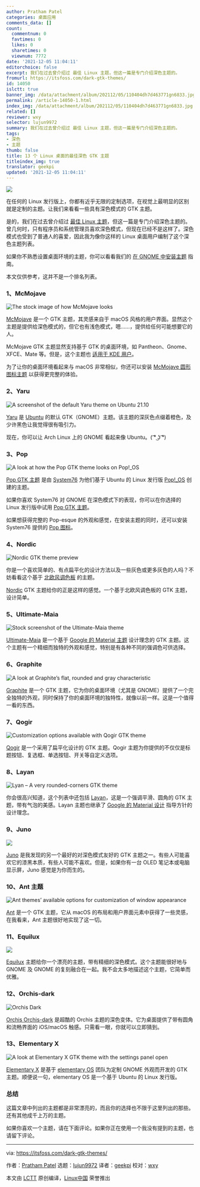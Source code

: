 ```yaml
---
author: Pratham Patel
categories: 桌面应用
comments_data: []
count:
  commentnum: 0
  favtimes: 0
  likes: 0
  sharetimes: 0
  viewnum: 7772
date: '2021-12-05 11:04:11'
editorchoice: false
excerpt: 我们在过去曾介绍过 最佳 Linux 主题，但这一篇是专门介绍深色主题的。
fromurl: https://itsfoss.com/dark-gtk-themes/
id: 14050
islctt: true
banner_img: /data/attachment/album/202112/05/110404dh7d463771gn6833.jpg
permalink: /article-14050-1.html
index_img: /data/attachment/album/202112/05/110404dh7d463771gn6833.jpg.thumb.jpg
related: []
reviewer: wxy
selector: lujun9972
summary: 我们在过去曾介绍过 最佳 Linux 主题，但这一篇是专门介绍深色主题的。
tags:
- 深色
- 主题
thumb: false
title: 13 个 Linux 桌面的最佳深色 GTK 主题
titleindex_img: true
translator: geekpi
updated: '2021-12-05 11:04:11'
---
```


![](/data/attachment/album/202112/05/110404dh7d463771gn6833.jpg)


在任何的 Linux 发行版上，你都有近乎无限的定制选项，在视觉上最明显的区别就是定制的主题。让我们来看看一些具有深色模式的 GTK 主题。


是的，我们在过去曾介绍过 [最佳 Linux 主题](https://itsfoss.com/best-gtk-themes/)，但这一篇是专门介绍深色主题的。曾几何时，只有程序员和系统管理员喜欢深色模式，但现在已经不是这样了。深色模式也受到了普通人的喜爱，因此我为像你这样的 Linux 桌面用户编制了这个深色主题列表。


如果你不熟悉设置桌面环境的主题，你可以看看我们的 [在 GNOME 中安装主题](https://itsfoss.com/install-switch-themes-gnome-shell/) 指南。


本文仅供参考，这并不是一个排名列表。


### 1、McMojave


![The stock image of how McMojave looks ](/data/attachment/album/202112/05/110412vyy2h2my6bz5d33d.jpg)


[McMojave](https://github.com/vinceliuice/Mojave-gtk-theme) 是一个 GTK 主题，其灵感来自于 macOS 风格的用户界面。显然这个主题是提供给深色模式的，但它也有浅色模式，嗯……，提供给任何可能想要它的人。


McMojave GTK 主题显然支持基于 GTK 的桌面环境，如 Pantheon、Gnome、XFCE、Mate 等。但是，这个主题也 [适用于 KDE 用户](https://github.com/vinceliuice/McMojave-kde)。


为了让你的桌面环境看起来与 macOS 非常相似，你还可以安装 [McMojave 圆形图标主题](https://github.com/vinceliuice/McMojave-circle) 以获得更完整的体验。


### 2、Yaru


![A screenshot of the default Yaru theme on Ubuntu 21.10](/data/attachment/album/202112/05/110412d85kbbe5de11e4dr.jpg)


[Yaru](https://github.com/ubuntu/yaru) 是 [Ubuntu](https://ubuntu.com/) 的默认 GTK（GNOME）主题。该主题的深灰色点缀着橙色，及少许黑色让我觉得很有吸引力。


现在，你可以让 Arch Linux 上的 GNOME 看起来像 Ubuntu。( ͡° ͜ʖ ͡°)


### 3、Pop


![A look at how the Pop GTK theme looks on Pop!_OS](/data/attachment/album/202112/05/110412n796c0fmbfvhdtkb.jpg)


[Pop GTK 主题](https://github.com/pop-os/gtk-theme) 是由 [System76](https://system76.com/) 为他们基于 Ubuntu 的 Linux 发行版 [Pop!\_OS](https://pop.system76.com/) 创建的主题。


如果你喜欢 System76 对 GNOME 在深色模式下的表现，你可以在你选择的 Linux 发行版中试用 [Pop GTK 主题](https://github.com/pop-os/gtk-theme)。


如果想获得完整的 Pop-esque 的外观和感觉，在安装主题的同时，还可以安装 System76 提供的 [Pop 图标](https://github.com/pop-os/icon-theme)。


### 4、Nordic


![Nordic GTK theme preview](/data/attachment/album/202112/05/110412bbmobm4mynb4mo6t.jpg)


你是一个喜欢简单的、有点扁平化的设计方法以及一些灰色或更多灰色的人吗？不妨看看这个基于 [北欧风调色板](https://github.com/arcticicestudio/nord) 的主题。


[Nordic](https://github.com/EliverLara/Nordic) GTK 主题给你的正是这样的感觉。一个基于北欧风调色板的 GTK 主题，设计简单。


### 5、Ultimate-Maia


![Stock screenshot of the Ultimate-Maia theme](/data/attachment/album/202112/05/110413uddqzr95gg0d0d5v.jpg)


[Ultimate-Maia](https://github.com/bolimage/Ultimate-Maia) 是一个基于 [Google 的 Material 主题](https://material.io/) 设计理念的 GTK 主题。这个主题有一个精细而独特的外观和感觉，特别是有各种不同的强调色可供选择。


### 6、Graphite


![A look at Graphite’s flat, rounded and gray characteristic](/data/attachment/album/202112/05/110413d6j6jnpjmmsl3zff.jpg)


[Graphite](https://github.com/vinceliuice/Graphite-gtk-theme) 是一个 GTK 主题，它为你的桌面环境（尤其是 GNOME）提供了一个完全独特的外观，同时保持了你的桌面环境的独特性，就像以前一样。这是一个值得一看的东西。


### 7、Qogir


![Customization options available with Qogir GTK theme](/data/attachment/album/202112/05/110413e7u948iucju9nanu.jpg)


[Qogir](https://github.com/vinceliuice/Qogir-theme) 是一个采用了扁平化设计的 GTK 主题。Qogir 主题为你提供的不仅仅是标题按钮、复选框、单选按钮、开关等自定义选项。


### 8、Layan


![Lyan – A very rounded-corners GTK theme](/data/attachment/album/202112/05/110413f12429hkmnoo1r1h.jpg)


你会很高兴知道，这个列表中还包括 [Layan](https://github.com/vinceliuice/Layan-gtk-theme)，这是一个强调平滑、圆角的 GTK 主题，带有气泡的美感。Layan 主题也继承了 [Google 的 Material 设计](https://material.io/) 指导方针的设计理念。


### 9、Juno


![](/data/attachment/album/202112/05/110414h1pu9oiri99p4ipo.jpg)


[Juno](https://github.com/EliverLara/Juno) 是我发现的另一个最好的对深色模式友好的 GTK 主题之一。有些人可能喜欢它的漆黑本质，有些人可能不喜欢。但是，如果你有一台 OLED 笔记本或电脑显示屏，Juno 感觉是为你而生的。


### 10、Ant 主题


![Ant themes’ available options for customization of window appearance](/data/attachment/album/202112/05/110414yfo8nikjo1ffha0a.jpg)


[Ant](https://github.com/EliverLara/Ant) 是一个 GTK 主题，它从 macOS 的布局和用户界面元素中获得了一些灵感，在我看来，Ant 主题很好地实现了这一切。


### 11、Equilux


![](/data/attachment/album/202112/05/110414mtjjjqnjjt9k9qn5.jpg)


[Equilux](https://github.com/ddnexus/equilux-theme) 主题给你一个漂亮的主题，带有精细的深色模式。这个主题能很好地与 GNOME 及 GNOME 的复刻融合在一起。我不会太多地描述这个主题，它简单而优雅。


### 12、Orchis-dark


![Orchis Dark](/data/attachment/album/202112/05/110415qb8ba29lbuqa2bca.jpg)


[Orchis Orchis-dark](https://www.gnome-look.org/s/Gnome/p/1357889) 是超酷的 Orchis 主题的深色变体。它为桌面提供了带有圆角和流畅界面的 iOS/macOS 触感。只需看一眼，你就可以立即猜到。


### 13、Elementary X


![A look at Elementary X GTK theme with the settings panel open](/data/attachment/album/202112/05/110415ara5claaak22zckd.jpg)


[Elementary X](https://github.com/surajmandalcell/elementary-x) 是基于 [elementary OS](https://elementary.io/) 团队为定制 GNOME 外观而开发的 GTK 主题。顺便说一句，elementary OS 是一个基于 Ubuntu 的 Linux 发行版。


### 总结


这篇文章中列出的主题都是非常漂亮的，而且你的选择也不限于这里列出的那些。还有其他成千上万的主题。


如果你喜欢一个主题，请在下面评论。如果你正在使用一个我没有提到的主题，也请留下评论。




---


via: <https://itsfoss.com/dark-gtk-themes/>


作者：[Pratham Patel](https://itsfoss.com/author/pratham/) 选题：[lujun9972](https://github.com/lujun9972) 译者：[geekpi](https://github.com/geekpi) 校对：[wxy](https://github.com/wxy)


本文由 [LCTT](https://github.com/LCTT/TranslateProject) 原创编译，[Linux中国](https://linux.cn/) 荣誉推出